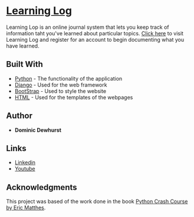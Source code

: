 # [Learning Log](https://dom-learning-log.herokuapp.com/)

Learning Lop is an online journal system that lets you keep track of information taht you've learned about particular topics. [Click here](https://dom-learning-log.herokuapp.com/) to visit Learning Log and register for an account to begin documenting what you have learned.

## Built With
* [Python](https://www.python.org/) - The functionality of the application
* [Django](https://www.djangoproject.com/) - Used for the web framework
* [BootStrap](http://getbootstrap.com/) - Used to style the website
* [HTML](https://en.wikipedia.org/wiki/HTML) - Used for the templates of the webpages

## Author

* **Dominic Dewhurst**

## Links
* [Linkedin](https://www.linkedin.com/in/dominic-dewhurst-b1a971129)
* [Youtube](https://www.youtube.com/channel/UCPrj3XZlY39YiaHc6yaodLg)

## Acknowledgments

This project was based of the work done in the book [Python Crash Course by Eric Matthes](https://www.amazon.com/Python-Crash-Course-Hands-Project-Based/dp/1593276036/ref=sr_1_1?ie=UTF8&qid=1499567328&sr=8-1&keywords=python+crash+course).
